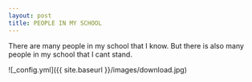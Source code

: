```yaml
---
layout: post
title: PEOPLE IN MY SCHOOL
---
```


There are many people in my school that I know. But there is also many people in my school that I cant stand. 

![_config.yml]({{ site.baseurl }}/images/download.jpg)
